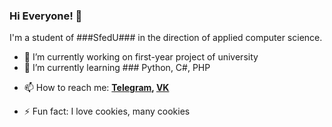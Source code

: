 ### Hi Everyone! 👋
I'm a student of ###SfedU### in the direction of applied computer science.


- 🔭 I’m currently working on first-year project of university
- 🌱 I’m currently learning ### Python, C#, PHP

<!-- 👯 I’m looking to collaborate on ...
- 🤔 I’m looking for help with ...
- 💬 Ask me about ... -->
- 📫 How to reach me:  **[Telegram](https://t.me/progger01), [VK](https://vk.com/lord_of_badcode)**
<!-- - 😄 Pronouns: ... -->
- ⚡ Fun fact: I love cookies, many cookies
